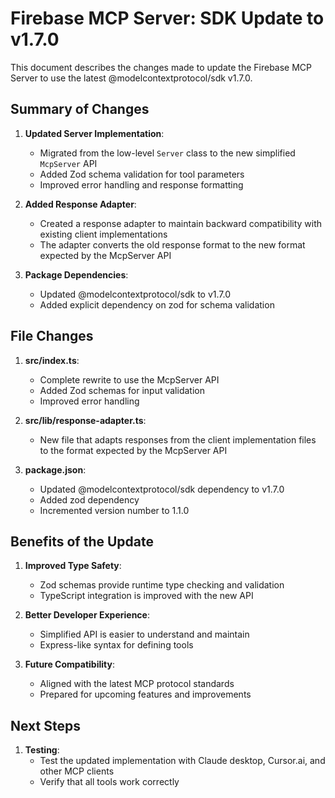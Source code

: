 # Firebase MCP Server: SDK Update to v1.7.0

This document describes the changes made to update the Firebase MCP Server to use the latest @modelcontextprotocol/sdk v1.7.0.

## Summary of Changes

1. **Updated Server Implementation**:
   - Migrated from the low-level `Server` class to the new simplified `McpServer` API
   - Added Zod schema validation for tool parameters
   - Improved error handling and response formatting

2. **Added Response Adapter**:
   - Created a response adapter to maintain backward compatibility with existing client implementations
   - The adapter converts the old response format to the new format expected by the McpServer API

3. **Package Dependencies**:
   - Updated @modelcontextprotocol/sdk to v1.7.0
   - Added explicit dependency on zod for schema validation

## File Changes

1. **src/index.ts**:
   - Complete rewrite to use the McpServer API
   - Added Zod schemas for input validation
   - Improved error handling

2. **src/lib/response-adapter.ts**:
   - New file that adapts responses from the client implementation files to the format expected by the McpServer API

3. **package.json**:
   - Updated @modelcontextprotocol/sdk dependency to v1.7.0
   - Added zod dependency
   - Incremented version number to 1.1.0

## Benefits of the Update

1. **Improved Type Safety**:
   - Zod schemas provide runtime type checking and validation
   - TypeScript integration is improved with the new API

2. **Better Developer Experience**:
   - Simplified API is easier to understand and maintain
   - Express-like syntax for defining tools

3. **Future Compatibility**:
   - Aligned with the latest MCP protocol standards
   - Prepared for upcoming features and improvements

## Next Steps

1. **Testing**:
   - Test the updated implementation with Claude desktop, Cursor.ai, and other MCP clients
   - Verify that all tools work correctly